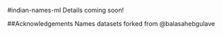 #indian-names-ml
Details coming soon!

##Acknowledgements
Names datasets forked from @balasahebgulave
